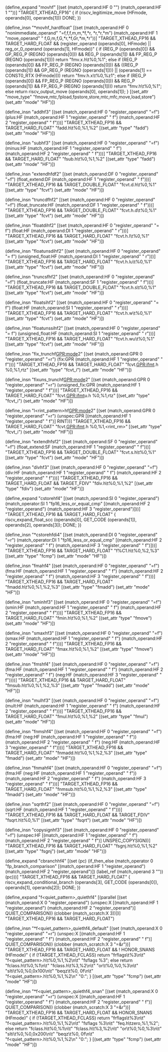 
(define_expand "movhf"
  [(set (match_operand:HF 0 "")
   (match_operand:HF 1 ""))]
  "TARGET_XTHEAD_FP16"
{
  if (riscv_legitimize_move (HFmode, operands[0], operands[1]))
    DONE;
})

(define_insn "*movhf_hardfloat"
  [(set (match_operand:HF 0 "nonimmediate_operand" "=f,f,f,m,m,*f,*r,  *r,*r,*m")
	(match_operand:HF 1 "move_operand"         " f,G,m,f,G,*r,*f,*G*r,*m,*r"))]
  "TARGET_XTHEAD_FP16 && TARGET_HARD_FLOAT
   && (register_operand (operands[0], HFmode)
       || reg_or_0_operand (operands[1], HFmode))"
  {
    if (REG_P (operands[0]) && GP_REG_P (REGNO (operands[0]))
	&& REG_P (operands[1]) && FP_REG_P (REGNO (operands[1])))
      return "fmv.x.h\t%0,%1";
    else if (REG_P (operands[0]) && FP_REG_P (REGNO (operands[0]))
	     && ((REG_P (operands[1]) && GP_REG_P (REGNO (operands[1])))
		 || (operands[1] == CONST0_RTX (HFmode))))
      return "fmv.h.x\t%0,%z1";
    else if (REG_P (operands[0]) && FP_REG_P (REGNO (operands[0]))
	     && REG_P (operands[1]) && FP_REG_P (REGNO (operands[1])))
      return "fmv.h\t%0,%1";
    else
      return riscv_output_move (operands[0], operands[1]);
  }
  [(set_attr "move_type" "fmove,mtc,fpload,fpstore,store,mtc,mfc,move,load,store")
   (set_attr "mode" "HF")])

(define_insn "addhf3"
  [(set (match_operand:HF          0 "register_operand" "=f")
	(plus:HF (match_operand:HF 1 "register_operand" " f")
		 (match_operand:HF 2 "register_operand" " f")))]
  "TARGET_XTHEAD_FP16 && TARGET_HARD_FLOAT"
  "fadd.h\t%0,%1,%2"
  [(set_attr "type" "fadd")
   (set_attr "mode" "HF")])

(define_insn "subhf3"
  [(set (match_operand:HF           0 "register_operand" "=f")
	(minus:HF (match_operand:HF 1 "register_operand" " f")
		  (match_operand:HF 2 "register_operand" " f")))]
  "TARGET_XTHEAD_FP16 && TARGET_HARD_FLOAT"
  "fsub.h\t%0,%1,%2"
  [(set_attr "type" "fadd")
   (set_attr "mode" "HF")])

(define_insn "extendhfdf2"
  [(set (match_operand:DF     0 "register_operand" "=f")
	(float_extend:DF
	    (match_operand:HF 1 "register_operand" " f")))]
  "TARGET_XTHEAD_FP16 && TARGET_DOUBLE_FLOAT"
  "fcvt.d.h\t%0,%1"
  [(set_attr "type" "fcvt")
   (set_attr "mode" "HF")])

(define_insn "truncdfhf2"
  [(set (match_operand:HF     0 "register_operand" "=f")
	(float_truncate:HF
	    (match_operand:DF 1 "register_operand" " f")))]
  "TARGET_XTHEAD_FP16 && TARGET_DOUBLE_FLOAT"
  "fcvt.h.d\t%0,%1"
  [(set_attr "type" "fcvt")
   (set_attr "mode" "HF")])

(define_insn "floatdihf2"
  [(set (match_operand:HF    0 "register_operand" "= f")
	(float:HF
	    (match_operand:DI 1 "register_operand" " r")))]
  "TARGET_XTHEAD_FP16 && TARGET_HARD_FLOAT"
  "fcvt.h.l\t%0,%1"
  [(set_attr "type" "fcvt")
   (set_attr "mode" "HF")])

(define_insn "floatunsdihf2"
  [(set (match_operand:HF    0 "register_operand" "= f")
	(unsigned_float:HF
	    (match_operand:DI 1 "register_operand" " r")))]
  "TARGET_XTHEAD_FP16 && TARGET_HARD_FLOAT"
  "fcvt.h.lu\t%0,%1"
  [(set_attr "type" "fcvt")
   (set_attr "mode" "HF")])

(define_insn "truncsfhf2"
  [(set (match_operand:HF     0 "register_operand" "=f")
	(float_truncate:HF
	    (match_operand:SF 1 "register_operand" " f")))]
  "TARGET_XTHEAD_FP16 && TARGET_DOUBLE_FLOAT"
  "fcvt.h.s\t%0,%1"
  [(set_attr "type" "fcvt")
   (set_attr "mode" "HF")])

(define_insn "floatsihf2"
  [(set (match_operand:HF    0 "register_operand" "= f")
	(float:HF
	    (match_operand:SI 1 "register_operand" " r")))]
  "TARGET_XTHEAD_FP16 && TARGET_HARD_FLOAT"
  "fcvt.h.w\t%0,%1"
  [(set_attr "type" "fcvt")
   (set_attr "mode" "HF")])

(define_insn "floatunssihf2"
  [(set (match_operand:HF    0 "register_operand" "= f")
	(unsigned_float:HF
	    (match_operand:SI 1 "register_operand" " r")))]
  "TARGET_XTHEAD_FP16 && TARGET_HARD_FLOAT"
  "fcvt.h.wu\t%0,%1"
  [(set_attr "type" "fcvt")
   (set_attr "mode" "HF")])

(define_insn "fix_trunchf<GPR:mode>2"
  [(set (match_operand:GPR      0 "register_operand" "=r")
	(fix:GPR
	    (match_operand:HF 1 "register_operand" " f")))]
  "TARGET_XTHEAD_FP16 && TARGET_HARD_FLOAT"
  "fcvt.<GPR:ifmt>.h %0,%1,rtz"
  [(set_attr "type" "fcvt_i")
   (set_attr "mode" "HF")])

(define_insn "fixuns_trunchf<GPR:mode>2"
  [(set (match_operand:GPR      0 "register_operand" "=r")
	(unsigned_fix:GPR
	    (match_operand:HF 1 "register_operand" " f")))]
  "TARGET_XTHEAD_FP16 && TARGET_HARD_FLOAT"
  "fcvt.<GPR:ifmt>u.h %0,%1,rtz"
  [(set_attr "type" "fcvt_i")
   (set_attr "mode" "HF")])

(define_insn "l<rint_pattern>hf<GPR:mode>2"
  [(set (match_operand:GPR       0 "register_operand" "=r")
	(unspec:GPR
	    [(match_operand:HF 1 "register_operand" " f")]
	    RINT))]
  "TARGET_XTHEAD_FP16 && TARGET_HARD_FLOAT"
  "fcvt.<GPR:ifmt>.h %0,%1,<rint_rm>"
  [(set_attr "type" "fcvt_i")
   (set_attr "mode" "HF")])

(define_insn "extendhfsf2"
  [(set (match_operand:SF     0 "register_operand" "=f")
	(float_extend:SF
	    (match_operand:HF 1 "register_operand" " f")))]
  "TARGET_XTHEAD_FP16 && TARGET_DOUBLE_FLOAT"
  "fcvt.s.h\t%0,%1"
  [(set_attr "type" "fcvt")
   (set_attr "mode" "HF")])

(define_insn "divhf3"
  [(set (match_operand:HF         0 "register_operand" "=f")
	(div:HF (match_operand:HF 1 "register_operand" " f")
		(match_operand:HF 2 "register_operand" " f")))]
  "TARGET_XTHEAD_FP16 && TARGET_HARD_FLOAT && TARGET_FDIV"
  "fdiv.h\t%0,%1,%2"
  [(set_attr "type" "fdiv")
   (set_attr "mode" "HF")])

(define_expand "cstorehf4"
  [(set (match_operand:SI 0 "register_operand")
	(match_operator:SI 1 "fp16_less_or_equal_cmp"
	     [(match_operand:HF 2 "register_operand")
	      (match_operand:HF 3 "register_operand")]))]
  "TARGET_XTHEAD_FP16 && TARGET_HARD_FLOAT"
{
  riscv_expand_float_scc (operands[0], GET_CODE (operands[1]), operands[2],
			  operands[3]);
  DONE;
})

(define_insn "*cstorehfdi4"
   [(set (match_operand:DI      0 "register_operand" "=r")
	 (match_operator:DI     1 "fp16_less_or_equal_cmp"
	     [(match_operand:HF 2 "register_operand" " f")
	      (match_operand:HF 3 "register_operand" " f")]))]
  "TARGET_XTHEAD_FP16 && TARGET_HARD_FLOAT"
  "f%C1.h\t%0,%2,%3"
  [(set_attr "type" "fcmp")
   (set_attr "mode" "HF")])

(define_insn "fmahf4"
  [(set (match_operand:HF         0 "register_operand" "=f")
	(fma:HF (match_operand:HF 1 "register_operand" " f")
		(match_operand:HF 2 "register_operand" " f")
		(match_operand:HF 3 "register_operand" " f")))]
  "TARGET_XTHEAD_FP16 && TARGET_HARD_FLOAT"
  "fmadd.h\t%0,%1,%2,%3"
  [(set_attr "type" "fmadd")
   (set_attr "mode" "HF")])

(define_insn "sminhf3"
  [(set (match_operand:HF          0 "register_operand" "=f")
	(smin:HF (match_operand:HF 1 "register_operand" " f")
		 (match_operand:HF 2 "register_operand" " f")))]
  "TARGET_XTHEAD_FP16 && TARGET_HARD_FLOAT"
  "fmin.h\t%0,%1,%2"
  [(set_attr "type" "fmove")
   (set_attr "mode" "HF")])

(define_insn "smaxhf3"
  [(set (match_operand:HF          0 "register_operand" "=f")
	(smax:HF (match_operand:HF 1 "register_operand" " f")
		 (match_operand:HF 2 "register_operand" " f")))]
  "TARGET_XTHEAD_FP16 && TARGET_HARD_FLOAT"
  "fmax.h\t%0,%1,%2"
  [(set_attr "type" "fmove")
   (set_attr "mode" "HF")])

(define_insn "fmshf4"
  [(set (match_operand:HF                 0 "register_operand" "=f")
	(fma:HF (match_operand:HF         1 "register_operand" " f")
		(match_operand:HF         2 "register_operand" " f")
		(neg:HF (match_operand:HF 3 "register_operand" " f"))))]
  "TARGET_XTHEAD_FP16 && TARGET_HARD_FLOAT"
  "fmsub.h\t%0,%1,%2,%3"
  [(set_attr "type" "fmadd")
   (set_attr "mode" "HF")])

(define_insn "mulhf3"
  [(set (match_operand:HF          0 "register_operand" "=f")
	(mult:HF (match_operand:HF 1 "register_operand" " f")
		 (match_operand:HF 2 "register_operand" " f")))]
  "TARGET_XTHEAD_FP16 && TARGET_HARD_FLOAT"
  "fmul.h\t%0,%1,%2"
  [(set_attr "type" "fmul")
   (set_attr "mode" "HF")])

(define_insn "fnmshf4"
  [(set (match_operand:HF             0 "register_operand" "=f")
	(fma:HF
	    (neg:HF (match_operand:HF 1 "register_operand" " f"))
	    (match_operand:HF         2 "register_operand" " f")
	    (neg:HF (match_operand:HF 3 "register_operand" " f"))))]
  "TARGET_XTHEAD_FP16 && TARGET_HARD_FLOAT"
  "fnmadd.h\t%0,%1,%2,%3"
  [(set_attr "type" "fmadd")
   (set_attr "mode" "HF")])

(define_insn "fnmahf4"
  [(set (match_operand:HF             0 "register_operand" "=f")
	(fma:HF
	    (neg:HF (match_operand:HF 1 "register_operand" " f"))
	    (match_operand:HF         2 "register_operand" " f")
	    (match_operand:HF         3 "register_operand" " f")))]
  "TARGET_XTHEAD_FP16 && TARGET_HARD_FLOAT"
  "fnmsub.h\t%0,%1,%2,%3"
  [(set_attr "type" "fmadd")
   (set_attr "mode" "HF")])

(define_insn "sqrthf2"
  [(set (match_operand:HF          0 "register_operand" "=f")
	(sqrt:HF (match_operand:HF 1 "register_operand" " f")))]
  "TARGET_XTHEAD_FP16 && TARGET_HARD_FLOAT && TARGET_FDIV"
  "fsqrt.h\t%0,%1"
  [(set_attr "type" "fsqrt")
   (set_attr "mode" "HF")])

(define_insn "copysignhf3"
  [(set (match_operand:HF             0 "register_operand" "=f")
	(unspec:HF [(match_operand:HF 1 "register_operand" " f")
		    (match_operand:HF 2 "register_operand" " f")]
		     UNSPEC_COPYSIGN))]
  "TARGET_XTHEAD_FP16 && TARGET_HARD_FLOAT"
  "fsgnj.h\t%0,%1,%2"
  [(set_attr "type" "fsgnj")
   (set_attr "mode" "HF")])

(define_expand "cbranchhf4"
  [(set (pc)
	(if_then_else (match_operator     0 "fp_branch_comparison"
		       [(match_operand:HF 1 "register_operand")
			(match_operand:HF 2 "register_operand")])
		      (label_ref (match_operand 3 ""))
		      (pc)))]
  "TARGET_XTHEAD_FP16 && TARGET_HARD_FLOAT"
{
  riscv_expand_conditional_branch (operands[3], GET_CODE (operands[0]),
				   operands[1], operands[2]);
  DONE;
})

(define_expand "f<quiet_pattern>_quiethf<mode>4"
   [(parallel [(set (match_operand:X      0 "register_operand")
		    (unspec:X
		     [(match_operand:HF 1 "register_operand")
		      (match_operand:HF 2 "register_operand")]
		     QUIET_COMPARISON))
	       (clobber (match_scratch:X 3))])]
  "TARGET_XTHEAD_FP16 && TARGET_HARD_FLOAT")

(define_insn "*f<quiet_pattern>_quiethf<mode>4_default"
   [(set (match_operand:X      0 "register_operand" "=r")
	 (unspec:X
	  [(match_operand:HF 1 "register_operand" " f")
	   (match_operand:HF 2 "register_operand" " f")]
	  QUIET_COMPARISON))
    (clobber (match_scratch:X 3 "=&r"))]
  "TARGET_XTHEAD_FP16 && TARGET_HARD_FLOAT && ! HONOR_SNANS (HFmode)"
  {
    if (!TARGET_XTHEAD_FCLASS)
      return "frflags\t%3\n\t"
	     "f<quiet_pattern>.h\t%0,%1,%2\n\t"
	     "fsflags %3";
    else
      return "fclass.h\t%0,%1\n\t"
	     "fclass.h\t%3,%2\n\t"
	     "or\t%0,%0,%3\n\t"
	     "slti\t%0,%0,0x100\n\t"
	     "beqz\t%0, 0f\n\t"
	     "f<quiet_pattern>.h\t%0,%1,%2\n"
	     "0:";
  }
  [(set_attr "type" "fcmp")
   (set_attr "mode" "HF")])

(define_insn "*f<quiet_pattern>_quiethf<mode>4_snan"
   [(set (match_operand:X      0 "register_operand" "=r")
	 (unspec:X
	  [(match_operand:HF 1 "register_operand" " f")
	   (match_operand:HF 2 "register_operand" " f")]
	  QUIET_COMPARISON))
    (clobber (match_scratch:X 3 "=&r"))]
  "TARGET_XTHEAD_FP16 && TARGET_HARD_FLOAT && HONOR_SNANS (HFmode)"
  {
    if (!TARGET_XTHEAD_FCLASS)
      return "frflags\t%3\n\t"
	     "f<quiet_pattern>.h\t%0,%1,%2\n\t"
	     "fsflags %3\n\t"
	     "feq.h\tzero,%1,%2";
    else
      return "fclass.h\t%0,%1\n\t"
	     "fclass.h\t%3,%2\n\t"
	     "or\t%0,%0,%3\n\t"
	     "slti\t%0,%0,0x200\n\t"
	     "beqz\t%0, 0f\n\t"
	     "f<quiet_pattern>.h\t%0,%1,%2\n"
	     "0:";
  }
  [(set_attr "type" "fcmp")
   (set_attr "mode" "HF")])

